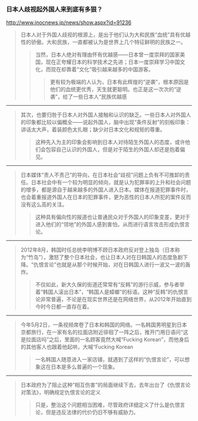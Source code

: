 ### 日本人歧视起外国人来到底有多狠？
http://www.jnocnews.jp/news/show.aspx?id=91236
>日本人对于外国人歧视的根源上，是出于他们认为大和民族“血统”具有优越性的骄傲。大和民族，一直都被认为是世界上几个特征鲜明的民族之一。
>>当然，日本人绝对有理由怀有优越感——日本曾一度崇拜的国家美国，现在正夸耀日本的科学技术之先进；日本一度崇拜学习中国文化，而现在却靠着“文化”吸引越来越多的中国游客。
>>>更有较为极端的人认为，日本有此辉煌的“逆袭”，根本原因是他们的血统更优秀，天生就更聪明。也正是这一次次的“逆袭”，给了一些日本人“民族优越感
---
>其次，也要归咎于日本人对外国人接触和认识的缺乏。一些日本人对外国人的印象都比较以偏概全——说起外国人，脑中出现“条件反射”的刻板印象：讲话太大声，着装颜色太扎眼；缺少对日本文化和规矩的尊重。
>>这种先入为主的印象会影响到日本人对待陌生外国人的态度，或许他们会包容自己认识的外国人，但是对于陌生的外国人却还是抱着偏见。
---
>日本媒体“责人不责己”的导向，在日本社会“歧视”问题上负有不可推卸的责任。日本社会中有一个较为明显的倾向，就是认为犯罪率的上升和社会问题的增多，都是源自于越来越多的外国人进入日本。媒体在报道犯罪事件时，也会着重报道外国人在日本的犯罪事件，更为恶性的日本人所犯的案件反而没有这么高的关注。
>>这种具有偏向性的报道也让普通民众对于外国人的印象变差，更对于进入他们的“领地”的外国人感到害怕，从而进行语言攻击形成仇恨言论。
---
>2012年8月，韩国时任总统李明博不顾日本政府反对登上独岛（日本称为“竹岛”），激怒了整个日本社会，也让日本人对在日韩国人的态度急剧下降。“仇恨言论”也就是从那个时候开始，对在日韩国人进行一波又一波的轰炸。
>>不仅如此，新大久保的街道还常常有“反韩”的游行示威，参与者举着“韩国人滚出日本”，“韩国人是蟑螂”的标语。这种“反韩”的仇恨言论非常普遍，不论是在现实世界还是在网络世界，从2012年开始直到今时今日都一直存在着。
---
>今年5月2日，一条视频席卷了日本和韩国的网络。一名韩国男明星到日本京都旅行，在一家有名的拉面店附近徘徊了一阵之后，推开门用日语问“这是拉面店吗”之后，里面的一名顾客竟然大喊“Fucking Korean”，而他身后的其他客人也跟着他起哄，大喊“Fucking Korean
>>一名韩国人随意进入一家店铺，就遇到了这样的“仇恨言论”，可以想象这在日本是多么普遍的一个现象。
---
>日本政府为了阻止这种“相互伤害”的局面继续下去，去年出台了《仇恨言论对策法》，明确规定仇恨言论的定义
>>只是，整治这个问题相当困难，尽管政府详细定义了什么是仇恨言论，但是违反法律的代价仍旧不够有威胁力。